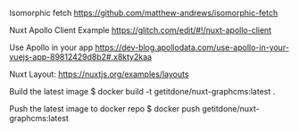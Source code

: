 Isomorphic fetch
https://github.com/matthew-andrews/isomorphic-fetch

Nuxt Apollo Client Example
https://glitch.com/edit/#!/nuxt-apollo-client

Use Apollo in your app
https://dev-blog.apollodata.com/use-apollo-in-your-vuejs-app-89812429d8b2#.x8kty2kaa

Nuxt
Layout: https://nuxtjs.org/examples/layouts

Build the latest image
$ docker build -t getitdone/nuxt-graphcms:latest .

Push the latest image to docker repo
$ docker push getitdone/nuxt-graphcms:latest